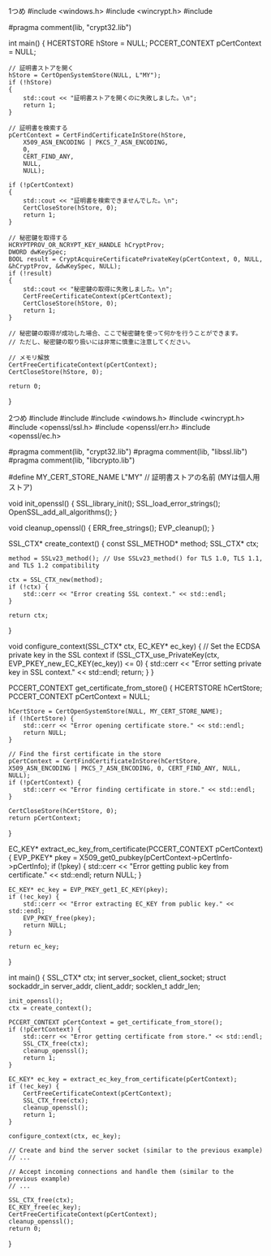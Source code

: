 1つめ
#include <windows.h>
#include <wincrypt.h>
#include <iostream>

#pragma comment(lib, "crypt32.lib")

int main()
{
    HCERTSTORE hStore = NULL;
    PCCERT_CONTEXT pCertContext = NULL;

    // 証明書ストアを開く
    hStore = CertOpenSystemStore(NULL, L"MY");
    if (!hStore)
    {
        std::cout << "証明書ストアを開くのに失敗しました。\n";
        return 1;
    }

    // 証明書を検索する
    pCertContext = CertFindCertificateInStore(hStore,
        X509_ASN_ENCODING | PKCS_7_ASN_ENCODING,
        0,
        CERT_FIND_ANY,
        NULL,
        NULL);
    
    if (!pCertContext)
    {
        std::cout << "証明書を検索できませんでした。\n";
        CertCloseStore(hStore, 0);
        return 1;
    }

    // 秘密鍵を取得する
    HCRYPTPROV_OR_NCRYPT_KEY_HANDLE hCryptProv;
    DWORD dwKeySpec;
    BOOL result = CryptAcquireCertificatePrivateKey(pCertContext, 0, NULL, &hCryptProv, &dwKeySpec, NULL);
    if (!result)
    {
        std::cout << "秘密鍵の取得に失敗しました。\n";
        CertFreeCertificateContext(pCertContext);
        CertCloseStore(hStore, 0);
        return 1;
    }

    // 秘密鍵の取得が成功した場合、ここで秘密鍵を使って何かを行うことができます。
    // ただし、秘密鍵の取り扱いには非常に慎重に注意してください。

    // メモリ解放
    CertFreeCertificateContext(pCertContext);
    CertCloseStore(hStore, 0);

    return 0;
}

2つめ
#include <iostream>
#include <string>
#include <windows.h>
#include <wincrypt.h>
#include <openssl/ssl.h>
#include <openssl/err.h>
#include <openssl/ec.h>

#pragma comment(lib, "crypt32.lib")
#pragma comment(lib, "libssl.lib")
#pragma comment(lib, "libcrypto.lib")

#define MY_CERT_STORE_NAME L"MY" // 証明書ストアの名前 (MYは個人用ストア)

void init_openssl() {
    SSL_library_init();
    SSL_load_error_strings();
    OpenSSL_add_all_algorithms();
}

void cleanup_openssl() {
    ERR_free_strings();
    EVP_cleanup();
}

SSL_CTX* create_context() {
    const SSL_METHOD* method;
    SSL_CTX* ctx;

    method = SSLv23_method(); // Use SSLv23_method() for TLS 1.0, TLS 1.1, and TLS 1.2 compatibility

    ctx = SSL_CTX_new(method);
    if (!ctx) {
        std::cerr << "Error creating SSL context." << std::endl;
    }

    return ctx;
}

void configure_context(SSL_CTX* ctx, EC_KEY* ec_key) {
    // Set the ECDSA private key in the SSL context
    if (SSL_CTX_use_PrivateKey(ctx, EVP_PKEY_new_EC_KEY(ec_key)) <= 0) {
        std::cerr << "Error setting private key in SSL context." << std::endl;
        return;
    }
}

PCCERT_CONTEXT get_certificate_from_store() {
    HCERTSTORE hCertStore;
    PCCERT_CONTEXT pCertContext = NULL;

    hCertStore = CertOpenSystemStore(NULL, MY_CERT_STORE_NAME);
    if (!hCertStore) {
        std::cerr << "Error opening certificate store." << std::endl;
        return NULL;
    }

    // Find the first certificate in the store
    pCertContext = CertFindCertificateInStore(hCertStore, X509_ASN_ENCODING | PKCS_7_ASN_ENCODING, 0, CERT_FIND_ANY, NULL, NULL);
    if (!pCertContext) {
        std::cerr << "Error finding certificate in store." << std::endl;
    }

    CertCloseStore(hCertStore, 0);
    return pCertContext;
}

EC_KEY* extract_ec_key_from_certificate(PCCERT_CONTEXT pCertContext) {
    EVP_PKEY* pkey = X509_get0_pubkey(pCertContext->pCertInfo->pCertInfo);
    if (!pkey) {
        std::cerr << "Error getting public key from certificate." << std::endl;
        return NULL;
    }

    EC_KEY* ec_key = EVP_PKEY_get1_EC_KEY(pkey);
    if (!ec_key) {
        std::cerr << "Error extracting EC_KEY from public key." << std::endl;
        EVP_PKEY_free(pkey);
        return NULL;
    }

    return ec_key;
}

int main() {
    SSL_CTX* ctx;
    int server_socket, client_socket;
    struct sockaddr_in server_addr, client_addr;
    socklen_t addr_len;

    init_openssl();
    ctx = create_context();

    PCCERT_CONTEXT pCertContext = get_certificate_from_store();
    if (!pCertContext) {
        std::cerr << "Error getting certificate from store." << std::endl;
        SSL_CTX_free(ctx);
        cleanup_openssl();
        return 1;
    }

    EC_KEY* ec_key = extract_ec_key_from_certificate(pCertContext);
    if (!ec_key) {
        CertFreeCertificateContext(pCertContext);
        SSL_CTX_free(ctx);
        cleanup_openssl();
        return 1;
    }

    configure_context(ctx, ec_key);

    // Create and bind the server socket (similar to the previous example)
    // ...

    // Accept incoming connections and handle them (similar to the previous example)
    // ...

    SSL_CTX_free(ctx);
    EC_KEY_free(ec_key);
    CertFreeCertificateContext(pCertContext);
    cleanup_openssl();
    return 0;
}
